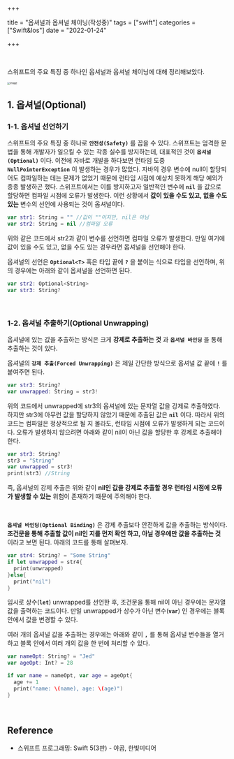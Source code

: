 

+++

title = "옵셔널과 옵셔널 체이닝(작성중)"
tags = ["swift"]
categories = ["Swift&Ios"]
date = "2022-01-24"

+++

​    

스위프트의 주요 특징 중 하나인 옵셔널과 옵셔널 체이닝에 대해 정리해보았다.

<img src="https://assets.alexandria.raywenderlich.com/books/sa/images/29222ecc50ebce9ea64b63614c7c08a055137e27842d7ce26afd1b3526413dbd/original.png" alt="image" style="zoom:40%"/>    

## 1. 옵셔널(Optional)

### 1-1. 옵셔널 선언하기

스위프트의 주요 특징 중 하나로 __`안전성(Safety)`__ 를 꼽을 수 있다. 스위프트는 엄격한 문법을 통해 개발자가 일으킬 수 있는 각종 실수를 방지하는데, 대표적인 것이 __`옵셔널(Optional)`__ 이다. 이전에 자바로 개발을 하다보면 런타임 도중 __`NullPointerException`__ 이 발생하는 경우가 많았다. 자바의 경우 변수에 null이 할당되어도 컴파일하는 데는 문제가 없었기 때문에 런타임 시점에 예상치 못하게 해당 예외가 종종 발생하곤 했다. 스위프트에서는 이를 방지하고자 일반적인 변수에  __`nil`__ 을 값으로 할당하면 컴파일 시점에 오류가 발생한다. 이런 상황에서 __값이 있을 수도 있고, 없을 수도 있는__ 변수의 선언에 사용되는 것이 옵셔널이다.

```swift
var str1: String = "" //값이 ""이지만, nil은 아님
var str2: String = nil //컴파일 오류
```

위와 같은 코드에서 str2과 같이 변수를 선언하면 컴파일 오류가 발생한다. 만일 여기에 값이 있을 수도 있고, 없을 수도 있는 경우라면 옵셔널을 선언해야 한다.

옵셔널의 선언은 __`Optional<T>`__ 혹은 타입 끝에 __`?`__ 을 붙이는 식으로 타입을 선언하며, 위의 경우에는 아래와 같이 옵셔널을 선언하면 된다. 

```swift
var str2: Optional<String>
var str3: String?
```

​    

### 1-2. 옵셔널 추출하기(Optional Unwrapping)

옵셔널에 있는 값을 추출하는 방식은 크게 __강제로 추출하는 것__ 과 __`옵셔널 바인딩`__ 을 통해 추출하는 것이 있다.

옵셔널의 __`강제 추출(Forced Unwrapping)`__ 은 제일 간단한 방식으로 옵셔널 값 끝에 __`!`__ 를 붙여주면 된다.

```swift
var str3: String?
var unwrapped: String = str3! 
```

위의 코드에서 unwrapped에 str3의 옵셔널에 있는 문자열 값을 강제로 추출하였다. 하지만 str3에 아무런 값을 할당하지 않았기 때문에 추출된 값은 __`nil`__ 이다. 따라서 위의 코드는 컴파일은 정상적으로 될 지 몰라도, 런타임 시점에 오류가 발생하게 되는 코드이다. 오류가 발생하지 않으려면 아래와 같이 nil이 아닌 값을 할당한 후 강제로 추출해야 한다.

```swift
var str3: String?
str3 = "String"
var unwrapped = str3!
print(str3) //String
```

즉, 옵셔널의 강제 추출은 위와 같이 __nil인 값을 강제로 추출할 경우 런타임 시점에 오류가 발생할 수 있는__ 위험이 존재하기 때문에 주의해야 한다.  

​    

__`옵셔널 바인딩(Optional Binding)`__ 은 강제 추출보다 안전하게 값을 추출하는 방식이다. __조건문을 통해 추출할 값이 nil인 지를 먼저 확인 하고, 아닐 경우에만 값을 추출하는 것__ 이라고 보면 된다. 아래의 코드를 통해 살펴보자.

```swift
var str4: String? = "Some String"
if let unwrapped = str4{
  print(unwrapped)
}else{
  print("nil")
}
```

임시로 상수(__`let`__) unwrapped를 선언한 후, 조건문을 통해 nil이 아닌 경우에는 문자열 값을 출력하는 코드이다. 만일 unwrapped가 상수가 아닌 변수(__`var`__) 인 경우에는 블록 안에서 값을 변경할 수 있다.

여러 개의 옵셔널 값을 추출하는 경우에는 아래와 같이  __`,`__ 를 통해 옵셔널 변수들을 열거하고 블록 안에서 여러 개의 값을 한 번에 처리할 수 있다.

```swift
var nameOpt: String? = "Jed"
var ageOpt: Int? = 28

if var name = nameOpt, var age = ageOpt{
  age += 1
  print("name: \(name), age: \(age)")
} 
```



​    

## Reference

- 스위프트 프로그래밍: Swift 5(3판) - 야곰, 한빛미디어
